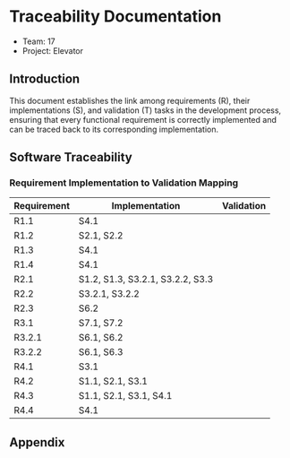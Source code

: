 # Traceability Documentation

- Team: 17
- Project: Elevator

## Introduction

This document establishes the link among requirements (R), their implementations (S), and validation (T) tasks in the development process, ensuring that every functional requirement is correctly implemented and can be traced back to its corresponding implementation.

## Software Traceability

### Requirement Implementation to Validation Mapping

| Requirement | Implementation                   | Validation |
| ----------- | -------------------------------- | ---------- |
| R1.1        | S4.1                             |            |
| R1.2        | S2.1, S2.2                       |            |
| R1.3        | S4.1                             |            |
| R1.4        | S4.1                             |            |
| R2.1        | S1.2, S1.3, S3.2.1, S3.2.2, S3.3 |            |
| R2.2        | S3.2.1, S3.2.2                   |            |
| R2.3        | S6.2                             |            |
| R3.1        | S7.1, S7.2                       |            |
| R3.2.1      | S6.1, S6.2                       |            |
| R3.2.2      | S6.1, S6.3                       |            |
| R4.1        | S3.1                             |            |
| R4.2        | S1.1, S2.1, S3.1                 |            |
| R4.3        | S1.1, S2.1, S3.1, S4.1           |            |
| R4.4        | S4.1                             |            |

## Appendix
